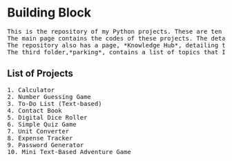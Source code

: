  # Building Block
<pre>This is the repository of my Python projects. These are ten basic, school-level Python projects. Each project focuses on a specific Python concept. 
The main page contains the codes of these projects. The details of each projects are provided in a small description section at the starting of each project inside the README file.
The repository also has a page, *Knowledge Hub*, detailing the items, concept, theories and topics that I plan to learn as I build these projects.
The third folder,*parking*, contains a list of topics that I intend to study later. This is divided into two parts: To do and completed. </pre>

## List of Projects
<pre>1. Calculator
2. Number Guessing Game
3. To-Do List (Text-based)
4. Contact Book
5. Digital Dice Roller
6. Simple Quiz Game
7. Unit Converter
8. Expense Tracker
9. Password Generator
10. Mini Text-Based Adventure Game
</pre>
